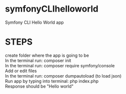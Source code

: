 # symfonyCLIhelloworld
Symfony CLI Hello World app

# STEPS
create folder where the app is going to be <br>
In the terminal run: composer init<br>
In the terminal run: composer require symfony/console<br>
Add or edit files<br>
In the terminal run: composer dumpautoload (to load json)<br>
Run app by typing into terminal: php index.php<br>
Response should be "Hello world"

